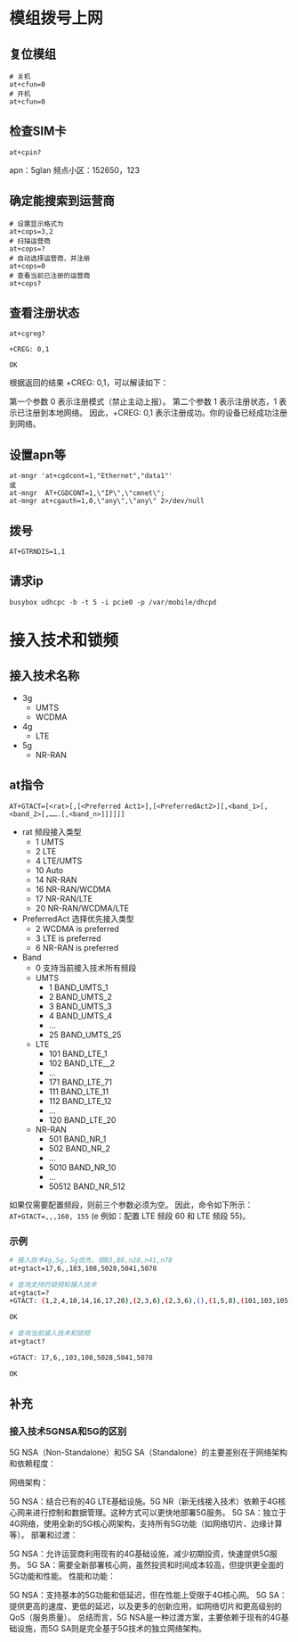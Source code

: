 # 模组拨号上网
## 复位模组

```shell
# 关机
at+cfun=0
# 开机
at+cfun=0
```

## 检查SIM卡
```shell
at+cpin?
```
apn：5glan
频点小区：152650，123

## 确定能搜索到运营商
```shell
# 设置显示格式为
at+cops=3,2
# 扫描运营商
at+cops=?
# 自动选择运营商，并注册
at+cops=0
# 查看当前已注册的运营商
at+cops?
```

## 查看注册状态
```shell
at+cgreg?

+CREG: 0,1

OK
```
根据返回的结果 +CREG: 0,1，可以解读如下：

第一个参数 0 表示注册模式（禁止主动上报）。
第二个参数 1 表示注册状态，1 表示已注册到本地网络。
因此，+CREG: 0,1 表示注册成功。你的设备已经成功注册到网络。

## 设置apn等

```shell
at-mngr 'at+cgdcont=1,"Ethernet","data1"'
或
at-mngr  AT+CGDCONT=1,\"IP\",\"cmnet\";
at-mngr at+cgauth=1,0,\"any\",\"any\" 2>/dev/null
```

## 拨号
```shell
AT+GTRNDIS=1,1
```

## 请求ip
```shell
busybox udhcpc -b -t 5 -i pcie0 -p /var/mobile/dhcpd
```
# 接入技术和锁频
## 接入技术名称
- 3g
  - UMTS
  - WCDMA
- 4g
  - LTE
- 5g
  - NR-RAN

## at指令

`AT+GTACT=[<rat>[,[<Preferred Act1>],[<PreferredAct2>][,<band_1>[,<band_2>[,…….[,<band_n>]]]]]]`

- rat 频段接入类型
  - 1 UMTS
  - 2 LTE
  - 4 LTE/UMTS
  - 10 Auto
  - 14 NR-RAN
  - 16 NR-RAN/WCDMA 
  - 17 NR-RAN/LTE
  - 20 NR-RAN/WCDMA/LTE
- PreferredAct 选择优先接入类型
  - 2 WCDMA is preferred
  - 3 LTE is preferred
  - 6 NR-RAN is preferred
- Band
  - 0 支持当前接入技术所有频段
  - UMTS 
    - 1 BAND_UMTS_1
    - 2 BAND_UMTS_2
    - 3 BAND_UMTS_3
    - 4 BAND_UMTS_4
    - ...
    - 25 BAND_UMTS_25
  - LTE
    - 101 BAND_LTE_1
    - 102 BAND_LTE__2
    - ...
    - 171 BAND_LTE_71
    - 111 BAND_LTE_11
    - 112 BAND_LTE_12
    - ...
    - 120 BAND_LTE_20
  - NR-RAN
    - 501 BAND_NR_1
    - 502 BAND_NR_2
    - ...
    - 5010 BAND_NR_10
    - ...
    - 50512 BAND_NR_512

如果仅需要配置频段，则前三个参数必须为空。 因此，命令如下所示：`AT+GTACT=,,,160, 155` (e 例如：配置 LTE 频段 60 和 LTE 频段 55)。

### 示例

```bash
# 接入技术4g,5g，5g优先，锁B3,B8,n28,n41,n78
at+gtact=17,6,,103,108,5028,5041,5078

# 查询支持的锁频和接入技术
at+gtact=?
+GTACT: (1,2,4,10,14,16,17,20),(2,3,6),(2,3,6),(),(1,5,8),(101,103,105,107,108,120,128,132,138,140,141,142,143),(),(),(501,503,505,507,508,5020,5028,5038,5040,5041,5075,5076,5077,5078)

OK

# 查询当前接入技术和锁频
at+gtact?

+GTACT: 17,6,,103,108,5028,5041,5078

OK
```

## 补充
### 接入技术5GNSA和5G的区别
5G NSA（Non-Standalone）和5G SA（Standalone）的主要差别在于网络架构和依赖程度：

网络架构：

5G NSA：结合已有的4G LTE基础设施。5G NR（新无线接入技术）依赖于4G核心网来进行控制和数据管理。这种方式可以更快地部署5G服务。
5G SA：独立于4G网络，使用全新的5G核心网架构，支持所有5G功能（如网络切片、边缘计算等）。
部署和过渡：

5G NSA：允许运营商利用现有的4G基础设施，减少初期投资，快速提供5G服务。
5G SA：需要全新部署核心网，虽然投资和时间成本较高，但提供更全面的5G功能和性能。
性能和功能：

5G NSA：支持基本的5G功能和低延迟，但在性能上受限于4G核心网。
5G SA：提供更高的速度、更低的延迟，以及更多的创新应用，如网络切片和更高级别的QoS（服务质量）。
总结而言，5G NSA是一种过渡方案，主要依赖于现有的4G基础设施，而5G SA则是完全基于5G技术的独立网络架构。


